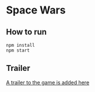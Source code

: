 # Space Wars

## How to run

```shell
npm install
npm start
```


## Trailer

<a href="https://iiitaphyd-my.sharepoint.com/:v:/g/personal/alapan_sau_students_iiit_ac_in/Eae0_5UABcxCmWR0WnYm6iMBsOKVxBBGaR2PYDkT49rSbQ?e=0cqU13">A trailer to the game is added here</a>
